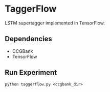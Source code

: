 # TaggerFlow

LSTM supertagger implemented in TensorFlow.

## Dependencies
* CCGBank
* TensorFlow

## Run Experiment
`python taggerflow.py <ccgbank_dir>`
